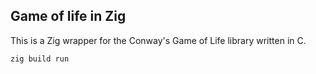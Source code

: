 ## Game of life in Zig
This is a Zig wrapper for the Conway's Game of Life library written in C.

```
zig build run
```
